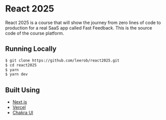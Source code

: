 # React 2025

React 2025 is a course that will show the journey from zero lines of code to production for a real SaaS app called Fast Feedback. This is the source code of the course platform.

## Running Locally

```bash
$ git clone https://github.com/leerob/react2025.git
$ cd react2025
$ yarn
$ yarn dev
```

## Built Using

- [Next.js](https://nextjs.org/)
- [Vercel](https://vercel.com)
- [Chakra UI](https://chakra-ui.com/)
